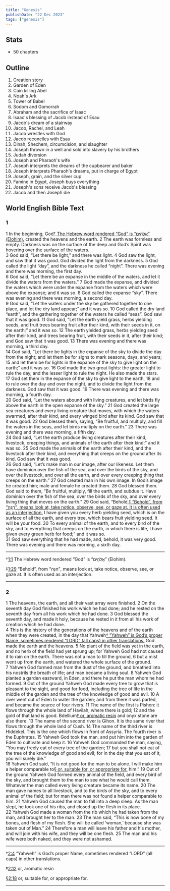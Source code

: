 ```yaml
---
title: "Genesis"
publishDate: "22 Dec 2023"
tags: ["genesis"]
---
```


## Stats

- 50 chapters

## Outline

1. Creation story
2. Garden of Eden
3. Cain killing Abel
4. Noah's Ark
5. Tower of Babel
6. Sodom and Gomorrah
7. Abraham and the sacrifice of Isaac
8. Isaac's blessing of Jacob instead of Esau
9. Jacob's dream of a stairway
10. Jacob, Rachel, and Leah
11. Jacob wrestles with God
12. Jacob reconciles with Esau
13. Dinah, Shechem, circumcision, and slaughter
14. Joseph thrown in a well and sold into slavery by his brothers
15. Judah diversion
16. Joseph and Pharaoh's wife
17. Joseph interprets the dreams of the cupbearer and baker
18. Joseph interprets Pharaoh's dreams, put in charge of Egypt
19. Joseph, grain, and the silver cup
20. Famine in Egypt, Joseph buys everything
21. Joseph's sons receive Jacob's blessing
22. Jacob and then Joseph die

## World English Bible Text

### 1

<div class='p'>
<span class="verse" id="V1">1&#160;</span>In the beginning, God<a href="#GEN1FN1" class="notemark">†<span class="popup"> The Hebrew word rendered “God” is “אֱלֹהִ֑ים” (Elohim).</span></a> created the heavens and the earth.  <span class="verse" id="V2">2&#160;</span>The earth was formless and empty. Darkness was on the surface of the deep and God’s Spirit was hovering over the surface of the waters.
</div>
<div class='p'> <span class="verse" id="V3">3&#160;</span>God said, “Let there be light,” and there was light.  <span class="verse" id="V4">4&#160;</span>God saw the light, and saw that it was good. God divided the light from the darkness.  <span class="verse" id="V5">5&#160;</span>God called the light “day”, and the darkness he called “night”. There was evening and there was morning, the first day. 
</div>
<div class='p'> <span class="verse" id="V6">6&#160;</span>God said, “Let there be an expanse in the middle of the waters, and let it divide the waters from the waters.”  <span class="verse" id="V7">7&#160;</span>God made the expanse, and divided the waters which were under the expanse from the waters which were above the expanse; and it was so.  <span class="verse" id="V8">8&#160;</span>God called the expanse “sky”. There was evening and there was morning, a second day.
</div>
<div class='p'>
<span class="verse" id="V9">9&#160;</span>God said, “Let the waters under the sky be gathered together to one place, and let the dry land appear;” and it was so.  <span class="verse" id="V10">10&#160;</span>God called the dry land “earth”, and the gathering together of the waters he called “seas”. God saw that it was good.  <span class="verse" id="V11">11&#160;</span>God said, “Let the earth yield grass, herbs yielding seeds, and fruit trees bearing fruit after their kind, with their seeds in it, on the earth;” and it was so.  <span class="verse" id="V12">12&#160;</span>The earth yielded grass, herbs yielding seed after their kind, and trees bearing fruit, with their seeds in it, after their kind; and God saw that it was good.  <span class="verse" id="V13">13&#160;</span>There was evening and there was morning, a third day.
</div>
<div class='p'> <span class="verse" id="V14">14&#160;</span>God said, “Let there be lights in the expanse of the sky to divide the day from the night; and let them be for signs to mark seasons, days, and years;  <span class="verse" id="V15">15&#160;</span>and let them be for lights in the expanse of the sky to give light on the earth;” and it was so.  <span class="verse" id="V16">16&#160;</span>God made the two great lights: the greater light to rule the day, and the lesser light to rule the night. He also made the stars.  <span class="verse" id="V17">17&#160;</span>God set them in the expanse of the sky to give light to the earth,  <span class="verse" id="V18">18&#160;</span>and to rule over the day and over the night, and to divide the light from the darkness. God saw that it was good.  <span class="verse" id="V19">19&#160;</span>There was evening and there was morning, a fourth day.
</div>
<div class='p'> <span class="verse" id="V20">20&#160;</span>God said, “Let the waters abound with living creatures, and let birds fly above the earth in the open expanse of the sky.”  <span class="verse" id="V21">21&#160;</span>God created the large sea creatures and every living creature that moves, with which the waters swarmed, after their kind, and every winged bird after its kind. God saw that it was good.  <span class="verse" id="V22">22&#160;</span>God blessed them, saying, “Be fruitful, and multiply, and fill the waters in the seas, and let birds multiply on the earth.”  <span class="verse" id="V23">23&#160;</span>There was evening and there was morning, a fifth day.
</div>
<div class='p'> <span class="verse" id="V24">24&#160;</span>God said, “Let the earth produce living creatures after their kind, livestock, creeping things, and animals of the earth after their kind;” and it was so.  <span class="verse" id="V25">25&#160;</span>God made the animals of the earth after their kind, and the livestock after their kind, and everything that creeps on the ground after its kind. God saw that it was good.
</div>
<div class='p'> <span class="verse" id="V26">26&#160;</span>God said, “Let’s make man in our image, after our likeness. Let them have dominion over the fish of the sea, and over the birds of the sky, and over the livestock, and over all the earth, and over every creeping thing that creeps on the earth.”  <span class="verse" id="V27">27&#160;</span>God created man in his own image. In God’s image he created him; male and female he created them.  <span class="verse" id="V28">28&#160;</span>God blessed them. God said to them, “Be fruitful, multiply, fill the earth, and subdue it. Have dominion over the fish of the sea, over the birds of the sky, and over every living thing that moves on the earth.”  <span class="verse" id="V29">29&#160;</span>God said, “Behold,<a href="#GEN1FN2" class="notemark">‡<span class="popup"> “Behold”, from “הִנֵּה”, means look at, take notice, observe, see, or gaze at. It is often used as an interjection.</span></a> I have given you every herb yielding seed, which is on the surface of all the earth, and every tree, which bears fruit yielding seed. It will be your food.  <span class="verse" id="V30">30&#160;</span>To every animal of the earth, and to every bird of the sky, and to everything that creeps on the earth, in which there is life, I have given every green herb for food;” and it was so.
</div>
<div class='p'> <span class="verse" id="V31">31&#160;</span>God saw everything that he had made, and, behold, it was very good. There was evening and there was morning, a sixth day.
</div>

<div class="footnote">
<hr />
<p class="f" id="GEN1FN1"><span class="notemark">†</span><a class="notebackref" href="#V1">1:1</a>
 <span class="ft">The Hebrew word rendered “God” is “אֱלֹהִ֑ים” (Elohim).</span></p>
<p class="f" id="GEN1FN2"><span class="notemark">‡</span><a class="notebackref" href="#V29">1:29</a>
 <span class="ft">“Behold”, from “הִנֵּה”, means look at, take notice, observe, see, or gaze at. It is often used as an interjection.</span></p>

<hr />
</div>

### 2

<div class='p'>
<span class="verse" id="V1">1&#160;</span>The heavens, the earth, and all their vast array were finished.  <span class="verse" id="V2">2&#160;</span>On the seventh day God finished his work which he had done; and he rested on the seventh day from all his work which he had done.  <span class="verse" id="V3">3&#160;</span>God blessed the seventh day, and made it holy, because he rested in it from all his work of creation which he had done. 
</div>
<div class='p'> <span class="verse" id="V4">4&#160;</span>This is the history of the generations of the heavens and of the earth when they were created, in the day that Yahweh<a href="#GEN2FN1" class="notemark">†<span class="popup"> “Yahweh” is God’s proper Name, sometimes rendered “LORD” (all caps) in other translations.</span></a> God made the earth and the heavens.  <span class="verse" id="V5">5&#160;</span>No plant of the field was yet in the earth, and no herb of the field had yet sprung up; for Yahweh God had not caused it to rain on the earth. There was not a man to till the ground,  <span class="verse" id="V6">6&#160;</span>but a mist went up from the earth, and watered the whole surface of the ground.  <span class="verse" id="V7">7&#160;</span>Yahweh God formed man from the dust of the ground, and breathed into his nostrils the breath of life; and man became a living soul.  <span class="verse" id="V8">8&#160;</span>Yahweh God planted a garden eastward, in Eden, and there he put the man whom he had formed.  <span class="verse" id="V9">9&#160;</span>Out of the ground Yahweh God made every tree to grow that is pleasant to the sight, and good for food, including the tree of life in the middle of the garden and the tree of the knowledge of good and evil.  <span class="verse" id="V10">10&#160;</span>A river went out of Eden to water the garden; and from there it was parted, and became the source of four rivers.  <span class="verse" id="V11">11&#160;</span>The name of the first is Pishon: it flows through the whole land of Havilah, where there is gold;  <span class="verse" id="V12">12&#160;</span>and the gold of that land is good. Bdellium<a href="#GEN2FN2" class="notemark">‡<span class="popup"> or, aromatic resin</span></a> and onyx stone are also there.  <span class="verse" id="V13">13&#160;</span>The name of the second river is Gihon. It is the same river that flows through the whole land of Cush.  <span class="verse" id="V14">14&#160;</span>The name of the third river is Hiddekel. This is the one which flows in front of Assyria. The fourth river is the Euphrates.  <span class="verse" id="V15">15&#160;</span>Yahweh God took the man, and put him into the garden of Eden to cultivate and keep it.  <span class="verse" id="V16">16&#160;</span>Yahweh God commanded the man, saying, “You may freely eat of every tree of the garden;  <span class="verse" id="V17">17&#160;</span>but you shall not eat of the tree of the knowledge of good and evil; for in the day that you eat of it, you will surely die.”
</div>
<div class='p'> <span class="verse" id="V18">18&#160;</span>Yahweh God said, “It is not good for the man to be alone. I will make him a helper comparable to<a href="#GEN2FN3" class="notemark">§<span class="popup"> or, suitable for, or appropriate for.</span></a> him.”  <span class="verse" id="V19">19&#160;</span>Out of the ground Yahweh God formed every animal of the field, and every bird of the sky, and brought them to the man to see what he would call them. Whatever the man called every living creature became its name.  <span class="verse" id="V20">20&#160;</span>The man gave names to all livestock, and to the birds of the sky, and to every animal of the field; but for man there was not found a helper comparable to him.  <span class="verse" id="V21">21&#160;</span>Yahweh God caused the man to fall into a deep sleep. As the man slept, he took one of his ribs, and closed up the flesh in its place.  <span class="verse" id="V22">22&#160;</span>Yahweh God made a woman from the rib which he had taken from the man, and brought her to the man.  <span class="verse" id="V23">23&#160;</span>The man said, “This is now bone of my bones, and flesh of my flesh. She will be called ‘woman,’ because she was taken out of Man.”  <span class="verse" id="V24">24&#160;</span>Therefore a man will leave his father and his mother, and will join with his wife, and they will be one flesh.  <span class="verse" id="V25">25&#160;</span>The man and his wife were both naked, and they were not ashamed.
</div>

<div class="footnote">
<hr />
<p class="f" id="GEN2FN1"><span class="notemark">†</span><a class="notebackref" href="#V4">2:4</a>
 <span class="ft">“Yahweh” is God’s proper Name, sometimes rendered “LORD” (all caps) in other translations.</span></p>
<p class="f" id="GEN2FN2"><span class="notemark">‡</span><a class="notebackref" href="#V12">2:12</a>
 <span class="ft">or, aromatic resin</span></p>
<p class="f" id="GEN2FN3"><span class="notemark">§</span><a class="notebackref" href="#V18">2:18</a>
 <span class="ft">or, suitable for, or appropriate for.</span></p>

<hr />
</div>
